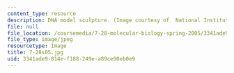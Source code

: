 ```yaml
---
content_type: resource
description: DNA model sculpture. (Image courtesy of  National Institute of Health.)
file: null
file_location: /coursemedia/7-28-molecular-biology-spring-2005/3341ade9814ef188249ea89ce90eb0e9_7-28s05.jpg
file_type: image/jpeg
resourcetype: Image
title: 7-28s05.jpg
uid: 3341ade9-814e-f188-249e-a89ce90eb0e9
---
```

